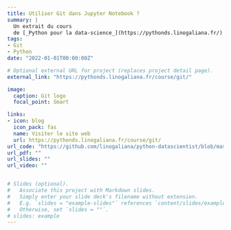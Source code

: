 ```yaml
---
title: Utiliser Git dans Jupyter Notebook ? 
summary: |
  Un extrait du cours
  de [_Python pour la data-science_](https://pythonds.linogaliana.fr/) de l'ENSAE
tags:
- Git
- Python
date: "2022-01-01T00:00:00Z"

# Optional external URL for project (replaces project detail page).
external_link: "https://pythonds.linogaliana.fr/course/git/"

image:
  caption: Git logo
  focal_point: Smart

links:
- icon: blog
  icon_pack: fas
  name: Visiter le site web
  url: https://pythonds.linogaliana.fr/course/git/
url_code: "https://github.com/linogaliana/python-datascientist/blob/master/content/course/git/introgit/index.qmd"
url_pdf: ""
url_slides: ""
url_video: ""


# Slides (optional).
#   Associate this project with Markdown slides.
#   Simply enter your slide deck's filename without extension.
#   E.g. `slides = "example-slides"` references `content/slides/example-slides.md`.
#   Otherwise, set `slides = ""`.
# slides: example
---
```



